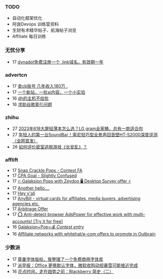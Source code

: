 ### TODO
-  自动化框架优化
-  阿良Devops 训练营资料
-  生财有术精华帖子、航海帖子浏览
-  Affiliate 每日训练

### 无忧分享
<!-- ruyo:START -->
-  17 [dynadot免费注册一个 .link域名，有效期一年](https://51.ruyo.net/18432.html)<!-- ruyo:END -->

### advertcn
<!-- advertcn:START -->
-  17 [卖cb账号 几年收入180万 .](https://www.advertcn.com/forum.php?mod=viewthread&tid=111234)
-  17 [一个新站，一批ai内容，一个小实验](https://www.advertcn.com/forum.php?mod=viewthread&tid=111229)
-  16 [dh的主机不给批](https://www.advertcn.com/forum.php?mod=viewthread&tid=111225)
-  16 [求助谷歌索引问题](https://www.advertcn.com/forum.php?mod=viewthread&tid=111223)<!-- advertcn:END -->

### zhihu
<!-- zhihu:START -->
-  27 [2023年618大屏轻薄本怎么选？LG gram全家桶，总有一款适合你](http://zhuanlan.zhihu.com/p/632641888?utm_campaign=rss&utm_medium=rss&utm_source=rss&utm_content=title)
-  27 [年轻人的第一台SoundBar！索尼轻巧型全景声回音壁HT-S2000深度评测（全网首发）](http://zhuanlan.zhihu.com/p/630990296?utm_campaign=rss&utm_medium=rss&utm_source=rss&utm_content=title)
-  26 [如何评价密室逃脱游戏《长安乱》？](http://www.zhihu.com/question/563950552/answer/3045961312?utm_campaign=rss&utm_medium=rss&utm_source=rss&utm_content=title)<!-- zhihu:END -->

### afflift
<!-- afflift:START -->
-  17 [Snap Crackle Pops - Contest FA](https://afflift.com/f/threads/snap-crackle-pops-contest-fa.11235/)
-  17 [CPA Goal - Slightly Confused](https://afflift.com/f/threads/cpa-goal-slightly-confused.11295/)
-  17 [🔥 Galaksion Pops with Zeydoo 🖥️ Desktop Survey offer ⚡](https://afflift.com/f/threads/%F0%9F%94%A5-galaksion-pops-with-zeydoo-%F0%9F%96%A5%EF%B8%8F-desktop-survey-offer-%E2%9A%A1.11285/)
-  17 [Another hello....](https://afflift.com/f/threads/another-hello.11294/)
-  17 [Hey y&#39;all](https://afflift.com/f/threads/hey-yall.11264/)
-  17 [AnyBill - virtual cards for affiliates, media buyers, advertising agencies etc.](https://afflift.com/f/threads/anybill-virtual-cards-for-affiliates-media-buyers-advertising-agencies-etc.11204/)
-  17 [Arbitrage Offer](https://afflift.com/f/threads/arbitrage-offer.11296/)
-  17 [⭕ Anti-detect browser AdsPower for effective work with multi-accounts! [Try it for free]](https://afflift.com/f/threads/%E2%AD%95-anti-detect-browser-adspower-for-effective-work-with-multi-accounts-try-it-for-free.8805/)
-  16 [Galaksion+Pop=💰 *Contest entry*](https://afflift.com/f/threads/galaksion-pop-%F0%9F%92%B0-contest-entry.11231/)
-  16 [Affiliate networks with whitehat/e-com offers to promote in Outbrain](https://afflift.com/f/threads/affiliate-networks-with-whitehat-e-com-offers-to-promote-in-outbrain.11293/)<!-- afflift:END -->

### 少数派
<!-- sspai:START -->
-  17 [尊重字体版权，我整理了一个免费商用字体库](https://sspai.com/post/80926)
-  17 [派早报：Office 更换默认字体，微软收购动视暴雪可能接近完成](https://sspai.com/post/81205)
-  16 [花点时间，走在趋势之前：Blackberry 简史（二）](https://sspai.com/prime/story/vintage-tech-stories-blackberry-2)<!-- sspai:END -->
